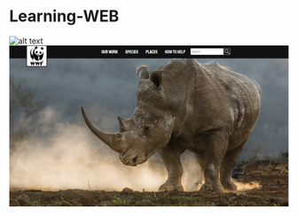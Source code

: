 # Learning-WEB
![alt text](https://raw.githubusercontent.com/GabrielCavalcanti13/Learning_WEB/master/img_pixar.png)
![Screenshot](img_wwf.png)


